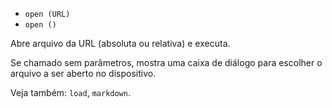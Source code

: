 * `open (URL)`
* `open ()`

Abre arquivo da URL (absoluta ou relativa) e executa.

Se chamado sem parâmetros, mostra uma caixa de diálogo para escolher o arquivo a ser aberto no dispositivo.

Veja também: `load`, `markdown`.
